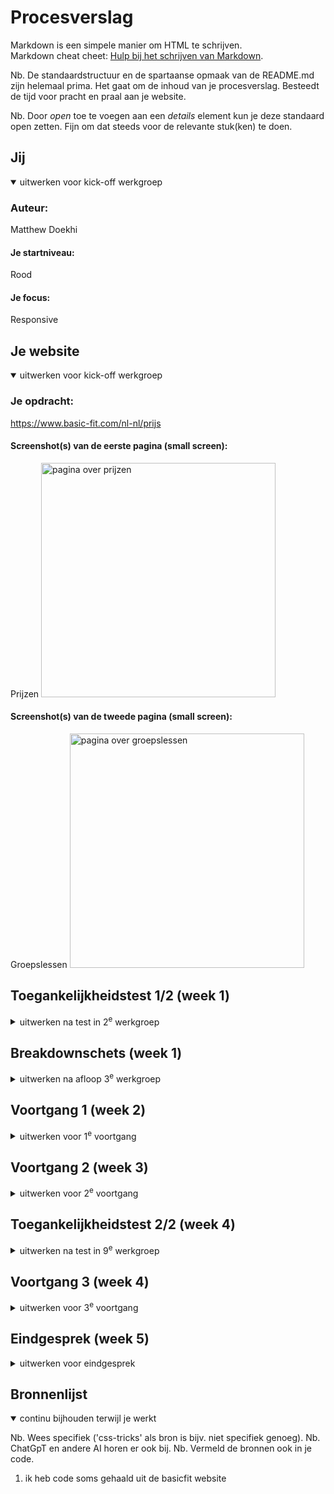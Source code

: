 # Procesverslag
Markdown is een simpele manier om HTML te schrijven.  
Markdown cheat cheet: [Hulp bij het schrijven van Markdown](https://github.com/adam-p/markdown-here/wiki/Markdown-Cheatsheet).

Nb. De standaardstructuur en de spartaanse opmaak van de README.md zijn helemaal prima. Het gaat om de inhoud van je procesverslag. Besteedt de tijd voor pracht en praal aan je website.

Nb. Door *open* toe te voegen aan een *details* element kun je deze standaard open zetten. Fijn om dat steeds voor de relevante stuk(ken) te doen.





## Jij

<details open>
  <summary>uitwerken voor kick-off werkgroep</summary>

  ### Auteur:
  Matthew Doekhi

  #### Je startniveau:
  Rood

  #### Je focus:
  Responsive
 
</details>





## Je website

<details open>
  <summary>uitwerken voor kick-off werkgroep</summary>

  ### Je opdracht:
  https://www.basic-fit.com/nl-nl/prijs 

  #### Screenshot(s) van de eerste pagina (small screen): 
  Prijzen
  <img src="readme-images/Frame 2.png" width="375px" alt="pagina over prijzen">

  #### Screenshot(s) van de tweede pagina (small screen):
  Groepslessen 
  <img src="readme-images/Frame 1 (1).svg" width="375px" alt="pagina over groepslessen">
 
</details>



## Toegankelijkheidstest 1/2 (week 1)

<details>
  <summary>uitwerken na test in 2<sup>e</sup> werkgroep</summary>

  ### Bevindingen
  Lijst met je bevindingen die in de test naar voren kwamen:
  -De basicfit website bevat veel errors, als ik het validate.
  <img src="readme-images/checklist1.jpg" width="375px" alt="foto checklist 1">
  
  - Basic-fit hun lang is op engels terwijl hun website in het Nederlands is.
  <img src="readme-images/lang=en.png" width="375px" alt="screenshot over lang=en"> 

  - Basic-fit heeft geen visible focus style, dus ook geen style die match met de visual layout.
  <img src="readme-images/checklist2.jpg" width="375px" alt="checklist2"> 

  - Basic-fit skipt headings waardoor je h2 bij de footer heb, en dus niet logische heading.
  <img src="readme-images//checklist3.jpg" width="375px" alt="checklist3"> 

  - ook gebruiken ze geen ul,ol en li elements voor list contents.
  - niet alle fotos hebben een alt attribute.
  <img src="readme-images/geen-alt.png" width="375px" alt="geen alt foto"> 

  - de website heeft geen graphs, maps etc dus die heb ik niet geantwoord.

  - de website heeft geen media die auto play ofzo dus die vragen heb ik open gelaten
  - Basicfit heeft geen focus states in hun website staan.
  - Basicfit gebruikt divs en a voor buttons ipv buttons zelf.
  <img src="readme-images//checklist4.jpg" width="375px" alt="checklist4"> 

  - hun website bevat geen dark mode, alleen light.
  - ook is de high contrast niet supported.
  <img src="readme-images//checklist5.jpg" width="375px" alt="checklist5"> 

  - de website heeft geen background video dus daarom staat het op nee.
  - en ook geen animatie, dus de eerste checklist vraag bij animatie zou nee moeten zijn.
  - de contrast van de iconen matchen niet goed met de achtergrond.
  - Basic-fit heeft geen custom ::selection kleuren, ik heb ja ingevuld in het formulier maar het zou nee moeten zijn.
  <img src="readme-images//checklist5.jpg" width="375px" alt="checklist5"> 


  Algemene opmeringen.
  -Het bevat veel divs.
  -Het heeft geen/geen goede alt texten.
  -Tijdens de screenreader kan ik niet goed navigeren binnen de website want er komt geen border om dat deeltje die geselecteerd is.
  -Geen goede website voor mensen die screen reader gebruiken.

</details>



## Breakdownschets (week 1)

<details>
  <summary>uitwerken na afloop 3<sup>e</sup> werkgroep</summary>

  ### de hele pagina: 
  <img src="readme-images/Frame 1 (1).svg" width="375px" alt="breakdown van de hele pagina">

  ### dynamisch deel (bijv menu): 
  <img src="readme-images/dummy-plaatje.jpg" width="375px" alt="breakdown van een dynamisch deel">

  ### wellicht nog een dynamisch deel (bijv filter): 
  <img src="readme-images/dummy-plaatje.jpg" width="375px" alt="breakdown van nog een dynamisch deel">

</details>





## Voortgang 1 (week 2)

<details>
  <summary>uitwerken voor 1<sup>e</sup> voortgang</summary>

  ### Stand van zaken
  hier dit ging goed & dit was lastig (neem ook screenshots op van delen van je website en code)


  ### Agenda voor meeting
  samen met je groepje opstellen

  | student 1      | student 2          | student 3    | student 4        |
  | stijn          | noa                | matthew      | zhafira          |
  | dit bespreken  | en dit             | en ik dit    | en dan ik dat    |
  | en dat ook nog | dit als er tijd is | nog een punt | dit wil ik zeker |
  | ...            | ...                | ...          | ...              |


  ### Verslag van meeting
  hier na afloop snel de uitkomsten van de meeting vastleggen

  - stijn vroeg wat hij moest doen als zijn website geen h1 heeft. en de antwoord was dat hij zelf een moet maken en zetten in zijn eigen website.
  - mijn vraag was om meer uitleg te krijgen over grid, en dat kreeg ik wel.
  - ook had ik een vraag over wat :after betekend, want de officiele website had dat erin.
  - daarnaast waren de rest van de vragen als de html etc goed is geschreven.

</details>





## Voortgang 2 (week 3)

<details>
  <summary>uitwerken voor 2<sup>e</sup> voortgang</summary>

  ### Stand van zaken
  hier dit ging goed & dit was lastig (neem ook screenshots op van delen van je website en code)


  ### Agenda voor meeting
  samen met je groepje opstellen

  | student 1      | student 2          | student 3    | student 4        |
  | stijn          | zhafira            | matthew      | Sandra           |
  | dit bespreken  | en dit             | en ik dit    | en dan ik dat    |
  | en dat ook nog | dit als er tijd is | nog een punt | dit wil ik zeker |
  | ...            | ...                | ...          | ...              |


  ### Verslag van meeting
  hier na afloop snel de uitkomsten van de meeting vastleggen

  - sandra had gevraagd hoe ze der logo in het midden kon doen. en de docent heeft het stukje code geschreven en gewezen hoe.
  - a is voor navigeren, dus naar andere pagina of andere sectie
  - button is voor acties en geen nav
  - inspector gebruiken en niet op mobile view blijven maar steeds ermee spelen
  - als je iets onder elkaar wil dan parent op grid zetten
  - iets naast elkaar dan parent op flex
  - overflow hidden en visible
  - ook vroeg ik hoe ik een kleine lijn onder h5 kon zetten en de docent wees mij hoe het kan met :after.

</details>





## Toegankelijkheidstest 2/2 (week 4)

<details>
  <summary>uitwerken na test in 9<sup>e</sup> werkgroep</summary>

  ### Bevindingen
  Lijst met je bevindingen die in de test naar voren kwamen (geef ook aan wat er verbeterd is):
  - mijn website heeft een paar errors, doordat de foto namen spatie ertussen hebben. dus heb ik dat opgelost.
  - ook heb ik in me website lang op nl ipv engels als Basic-fit.
  <img src="readme-images/checklist1.jpg" width="375px" alt="checklist1"> 

  - Mijn website bevat wel een focus style en t match met de visuele layout.
  <img src="readme-images/checklist2.jpg" width="375px" alt="checklist2"> 

  - Basic-fit heeft geen gebruik gemaakt van de ul, ol en li voor list elementen. Maar ik wel.
  - mijn icons hebben een alt text, maar dat zou ik op moeten lossen door die op null te zetten.
  - ook heeft al mijn fotos een alt en die van basicfit niet.
  <img src="readme-images/checklist3.jpg" width="375px" alt="checklist3"> 

  - Mijn website heeft ook geen media qua video etc net als BasicFit.
  - Ik heb de a in een button gezet en die zou ik moeten weghalen.
  - ik heb wel de focus states en basicfit niet.
  - Mijn website heeft geen skip link, dus die zou ik moeten toevoegen.
  <img src="readme-images/checklist4.jpg" width="375px" alt="checklist4"> 

  - in mijn list heb ik no staan bij dark mode supported, maar nu heb ik het wel staan
  - Ook heb ik niet gecheckt voor de high contrast mode, maar het zou waarschijnlijk nee zijn, dus zou ik dat moeten oplossen.
  - ik heb geen animaties dus die heb ik open laten staan.
  - de contrast voor normale text is goed.
  - De contrast voor de iconen is niet goed genoeg, dus zou die moeten oplossen met een box shadow erachter te doen.
  - en ik had geen custom colors, nu wel.
  <img src="readme-images/checklist5.jpg" width="375px" alt="checklist1"> 

</details>





## Voortgang 3 (week 4)

<details>
  <summary>uitwerken voor 3<sup>e</sup> voortgang</summary>

  ### Stand van zaken
  hier dit ging goed & dit was lastig (neem ook screenshots op van delen van je website en code)


  ### Agenda voor meeting
  samen met je groepje opstellen

  | student 1      | student 2          | student 3    | student 4        |
  | stijn          | noa                | matthew      | zhafira          |
  | dit bespreken  | en dit             | en ik dit    | en dan ik dat    |
  | en dat ook nog | dit als er tijd is | nog een punt | dit wil ik zeker |
  | ...            | ...                | ...          | ...              |


  ### Verslag van meeting
  hier na afloop snel de uitkomsten van de meeting vastleggen

  - mijn 2 sections moesten in een ul zijn
  - mijn website zag er goed uit en de code ook.
  - ik vroeg hoe ik de checkmarks in het midden kon zetten, was wel gelukt maar de twede gedeelte niet.
  - stijn had gevraagd om website te veranderen dus had alleen html laten zien.
  - noa had ook nog gevraagd hoe zij haar nav in orde kon maken en hij hielp haar daarmee.

</details>





## Eindgesprek (week 5)

<details>
  <summary>uitwerken voor eindgesprek</summary>

  ### Je uitkomst - karakteristiek screenshots:
  <img src="readme-images/dummy-plaatje.jpg" width="375px" alt="uitomst opdracht 1">


  ### Dit ging goed/Heb ik geleerd: 
  Wat goed ging;
  - mijn website van dark en lightmode laten veranderen
  - mijn website responsive maken
  - ik heb geleerd met grid te werken.

  <img src="readme-images/goed-ging.png" width="375px" alt="top">


  ### Dit was lastig/Is niet gelukt:
  wat lastig was/ niet gewerkt:
  - mijn tabel elementen in het midden zetten, een heeft gewerkt en de andere wil niet, want als ik display flex op doet dan gaat me hele table in de waar.

  <img src="readme-images/table.png" width="375px" alt="foto tabel">

  - wat niet goed ging is dat me achtergrond kleur van mij text niet mee ging als me scherm klein werd.
  <img src="readme-images/kleinscherm.png" width="375px" alt="foto kleinscherm probleem">

  - en mijn footer naast elkaar zetten in 3 columns, want ik zou dan op de parent display flex moeten zeggen, maar als ik dat doe veranderd een klein stukje (eerste section) ook. dus zou ik een nav moeten zetten of een andere section om de 3 sections.
    
</details>





## Bronnenlijst

<details open>
  <summary>continu bijhouden terwijl je werkt</summary>

  Nb. Wees specifiek ('css-tricks' als bron is bijv. niet specifiek genoeg). 
  Nb. ChatGpT en andere AI horen er ook bij.
  Nb. Vermeld de bronnen ook in je code.

  1. ik heb code soms gehaald uit de basicfit website

</details>